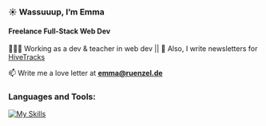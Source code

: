 <h3>☀️ Wassuuup, I’m Emma</h3>
<h4>Freelance Full-Stack Web Dev </h4>

👩🏼‍💻 Working as a dev & teacher in web dev || 🐝 Also, I write newsletters for [HiveTracks](www.hivetracks.com)

📫 Write me a love letter at **emma@ruenzel.de**

<h3 align="left">Languages and Tools:</h3>

[![My Skills](https://skillicons.dev/icons?i=raspberrypi,ruby,html,css,js,postgres&perline=3)](https://skillicons.dev)
